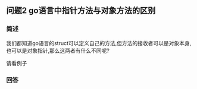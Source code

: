 ## 问题2 go语言中指针方法与对象方法的区别

### 简述
我们都知道go语言的struct可以定义自己的方法,但方法的接收者可以是对象本身,也可以是对象指针,那么这两者有什么不同呢?

请看例子

### 回答

